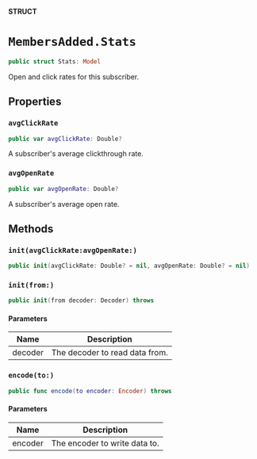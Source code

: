 **STRUCT**

# `MembersAdded.Stats`

```swift
public struct Stats: Model
```

Open and click rates for this subscriber.

## Properties
### `avgClickRate`

```swift
public var avgClickRate: Double?
```

A subscriber's average clickthrough rate.

### `avgOpenRate`

```swift
public var avgOpenRate: Double?
```

A subscriber's average open rate.

## Methods
### `init(avgClickRate:avgOpenRate:)`

```swift
public init(avgClickRate: Double? = nil, avgOpenRate: Double? = nil)
```

### `init(from:)`

```swift
public init(from decoder: Decoder) throws
```

#### Parameters

| Name | Description |
| ---- | ----------- |
| decoder | The decoder to read data from. |

### `encode(to:)`

```swift
public func encode(to encoder: Encoder) throws
```

#### Parameters

| Name | Description |
| ---- | ----------- |
| encoder | The encoder to write data to. |
